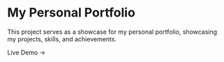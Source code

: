 # My Personal Portfolio

This project serves as a showcase for my personal portfolio, showcasing my projects, skills, and achievements.

Live Demo →
